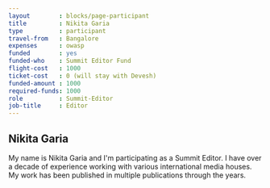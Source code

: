 ```yaml
---
layout        : blocks/page-participant
title         : Nikita Garia
type          : participant
travel-from   : Bangalore
expenses      : owasp
funded        : yes
funded-who    : Summit Editor Fund
flight-cost   : 1000
ticket-cost   : 0 (will stay with Devesh)
funded-amount : 1000
required-funds: 1000
role          : Summit-Editor
job-title     : Editor
---
```


## Nikita Garia

My name is Nikita Garia and I'm participating as a Summit Editor. I have over a decade of experience working with various international media houses. My work has been published in multiple publications through the years.
